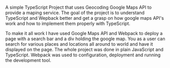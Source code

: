 A simple TypeScript Project that uses Geocoding Google Maps API to provide a maping service.
The goal of the project is to understand TypeScript and Wepback better and get a grasp on how google maps API's work and how to implement them properly with TypeScript.

To make it all work I have used Google Maps API and Webpack to deploy a page with a search bar and a div holding the google map.
You as a user can search for various places and locations all around to world and have it displayed on the page.
The whole project was done in plain JavaScript and TypeScript.
Webpack was used to configuration, deployment and running the development tool.
